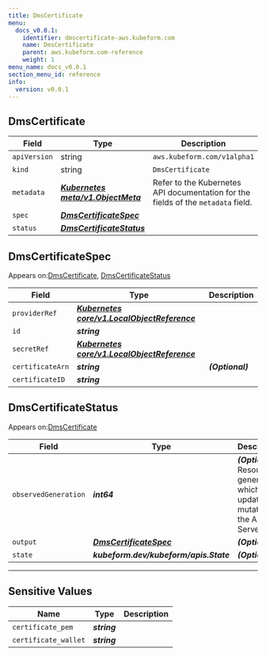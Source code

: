```yaml
---
title: DmsCertificate
menu:
  docs_v0.0.1:
    identifier: dmscertificate-aws.kubeform.com
    name: DmsCertificate
    parent: aws.kubeform.com-reference
    weight: 1
menu_name: docs_v0.0.1
section_menu_id: reference
info:
  version: v0.0.1
---
```


## DmsCertificate
| Field | Type | Description |
| ------ | ----- | ----------- |
| `apiVersion` | string | `aws.kubeform.com/v1alpha1` |
|    `kind` | string | `DmsCertificate` |
| `metadata` | ***[Kubernetes meta/v1.ObjectMeta](https://kubernetes.io/docs/reference/generated/kubernetes-api/v1.13/#objectmeta-v1-meta)***|Refer to the Kubernetes API documentation for the fields of the `metadata` field.|
| `spec` | ***[DmsCertificateSpec](#dmscertificatespec)***||
| `status` | ***[DmsCertificateStatus](#dmscertificatestatus)***||
## DmsCertificateSpec

Appears on:[DmsCertificate](#dmscertificate), [DmsCertificateStatus](#dmscertificatestatus)

| Field | Type | Description |
| ------ | ----- | ----------- |
| `providerRef` | ***[Kubernetes core/v1.LocalObjectReference](https://kubernetes.io/docs/reference/generated/kubernetes-api/v1.13/#localobjectreference-v1-core)***||
| `id` | ***string***||
| `secretRef` | ***[Kubernetes core/v1.LocalObjectReference](https://kubernetes.io/docs/reference/generated/kubernetes-api/v1.13/#localobjectreference-v1-core)***||
| `certificateArn` | ***string***| ***(Optional)*** |
| `certificateID` | ***string***||
## DmsCertificateStatus

Appears on:[DmsCertificate](#dmscertificate)

| Field | Type | Description |
| ------ | ----- | ----------- |
| `observedGeneration` | ***int64***| ***(Optional)*** Resource generation, which is updated on mutation by the API Server.|
| `output` | ***[DmsCertificateSpec](#dmscertificatespec)***| ***(Optional)*** |
| `state` | ***kubeform.dev/kubeform/apis.State***| ***(Optional)*** |
---
## Sensitive Values
| Name | Type | Description |
|------|------|-------------|
| `certificate_pem` | ***string*** ||
| `certificate_wallet` | ***string*** ||
